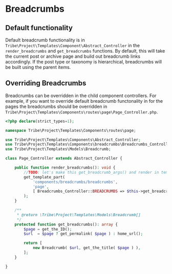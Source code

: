 # Breadcrumbs

## Default functionality

Default breadcrumb functionality is in `Tribe\Project\Templates\Component\Abstract_Controller` in the `render_breadcrumbs` and `get_breadcrumbs` functions. By default, this will take the current post or archive page and build out breadcrumb links accordingly. If the post type or taxonomy is hierarchical, breadcrumbs will be built using the parent items.

## Overriding Breadcrumbs
Breadcrumbs can be overridden in the child component controllers. For example, if you want to override default breadcrumb functonality in for the pages the breadcrumbs should be overridden in `Tribe\Project\Templates\Components\routes\page\Page_Controller.php`.
```php
<?php declare(strict_types=1);

namespace Tribe\Project\Templates\Components\routes\page;

use Tribe\Project\Templates\Components\Abstract_Controller;
use Tribe\Project\Templates\Components\breadcrumbs\Breadcrumbs_Controller;
use Tribe\Project\Templates\Models\Breadcrumb;

class Page_Controller extends Abstract_Controller {

	public function render_breadcrumbs(): void {
		//TODO: let's make this get_breadcrumb_args() and render in template
		get_template_part(
			'components/breadcrumbs/breadcrumbs',
			'page',
			[ Breadcrumbs_Controller::BREADCRUMBS => $this->get_breadcrumbs() ]
		);
	}

	/**
	 * @return \Tribe\Project\Templates\Models\Breadcrumb[]
	 */
	protected function get_breadcrumbs(): array {
		$page = get_the_ID();
		$url  = $page ? get_permalink( $page ) : home_url();

		return [
			new Breadcrumb( $url, get_the_title( $page ) ),
		];
	}

}
```
